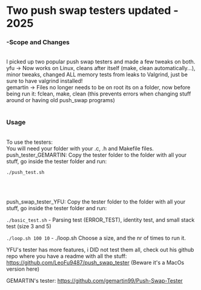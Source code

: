 # Two push swap testers updated - 2025
### -Scope and Changes
<br>
I picked up two popular push swap testers and made a few tweaks on both.
<br>
yfu -> Now works on Linux, cleans after itself (make, clean automatically...), minor tweaks, changed ALL memory tests from leaks to Valgrind, just be sure to have valgrind installed!
<br>
gemartin -> Files no longer needs to be on root its on a folder, now before being run it: fclean, make, clean (this prevents errors when changing stuff around or having old push_swap programs) <br> <br>

### Usage
<br>
To use the testers:
<br>
You will need your folder with your .c, .h and Makefile files.
<br>
push_tester_GEMARTIN: Copy the tester folder to the folder with all your stuff, go inside the tester folder and run: 

```./push_test.sh```

<br><br>

push_swap_tester_YFU: Copy the tester folder to the folder with all your stuff, go inside the tester folder and run:  

```./basic_test.sh```  -  Parsing test (ERROR_TEST), identity test, and small stack test (size 3 and 5)

```./loop.sh 100 10``` - ./loop.sh <stack size> <loop times>  Choose a size, and the nr of times to run it.
<br>



YFU's tester has more features, i DID not test them all, check out his github repo where you have a readme with all the stuff:
https://github.com/LeoFu9487/push_swap_tester
(Beware it's a MacOs version here)

GEMARTIN's tester:
https://github.com/gemartin99/Push-Swap-Tester


